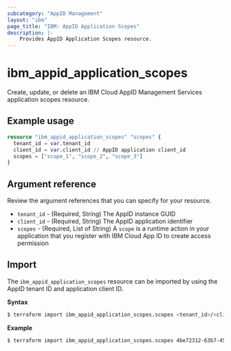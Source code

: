 ```yaml
---
subcategory: "AppID Management"
layout: "ibm"
page_title: "IBM: AppID Application Scopes"
description: |-
    Provides AppID Application Scopes resource.
---
```


# ibm_appid_application_scopes

Create, update, or delete an IBM Cloud AppID Management Services application scopes resource.

## Example usage

```terraform
resource "ibm_appid_application_scopes" "scopes" {
  tenant_id = var.tenant_id
  client_id = var.client_id // AppID application client_id
  scopes = ["scope_1", "scope_2", "scope_3"]
}
```

## Argument reference
Review the argument references that you can specify for your resource.

- `tenant_id` - (Required, String) The AppID instance GUID
- `client_id` - (Required, String) The AppID application identifier
- `scopes` - (Required, List of String) A `scope` is a runtime action in your application that you register with IBM Cloud App ID to create access permission

## Import

The `ibm_appid_application_scopes` resource can be imported by using the AppID tenant ID and application client ID.

**Syntax**

```bash
$ terraform import ibm_appid_application_scopes.scopes <tenant_id>/<client_id>
```
**Example**

```bash
$ terraform import ibm_appid_application_scopes.scopes 4be72312-63b7-45fa-9b58-3ae6cd2c90e7/ace469ef-5e1a-4991-8a65-2201b1c5c362
```

